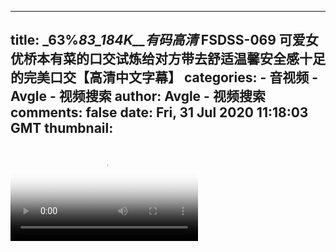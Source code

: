 
---
title: _63%_83_184K__有码高清_ FSDSS-069 可爱女优桥本有菜的口交试炼给对方带去舒适温馨安全感十足的完美口交【高清中文字幕】
categories: 
    - 音视频
    - Avgle - 视频搜索
author: Avgle - 视频搜索
comments: false
date: Fri, 31 Jul 2020 11:18:03 GMT
thumbnail: 
---

<div>   
<video controls loop poster="https://static-clst.avgle.com/videos/tmb13/421604/1.jpg" src="https://static-clst.avgle.com/videos/tmb13/421604/preview.mp4"></video>  
</div>
            